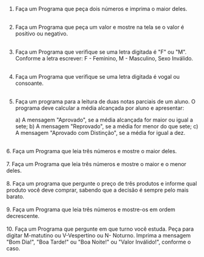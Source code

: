 1. Faça um Programa que peça dois números e imprima o maior deles. <br><br>
2. Faça um Programa que peça um valor e mostre na tela se o valor é positivo ou negativo.<br><br>
3. Faça um Programa que verifique se uma letra digitada é "F" ou "M". Conforme a letra escrever: F - Feminino, M - Masculino, Sexo Inválido.<br><br>
4. Faça um Programa que verifique se uma letra digitada é vogal ou consoante.<br><br>
5. Faça um programa para a leitura de duas notas parciais de um aluno. O programa deve calcular a média alcançada por aluno e apresentar: <br>

    a) A mensagem "Aprovado", se a média alcançada for maior ou igual a sete;
    b) A mensagem "Reprovado", se a média for menor do que sete;
    c) A mensagem "Aprovado com Distinção", se a média for igual a dez. 
<br>
6. Faça um Programa que leia três números e mostre o maior deles.<br><br>
7. Faça um Programa que leia três números e mostre o maior e o menor deles.<br><br>
8. Faça um programa que pergunte o preço de três produtos e informe qual produto você deve comprar, sabendo que a decisão é sempre pelo mais barato.<br><br>
9. Faça um Programa que leia três números e mostre-os em ordem decrescente.<br><br>
10. Faça um Programa que pergunte em que turno você estuda. Peça para digitar M-matutino ou V-Vespertino ou N- Noturno. Imprima a mensagem "Bom Dia!", "Boa Tarde!" ou "Boa Noite!" ou "Valor Inválido!", conforme o caso. 